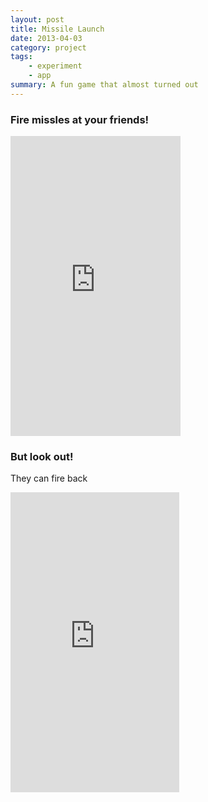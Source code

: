 ```yaml
---
layout: post
title: Missile Launch
date: 2013-04-03
category: project
tags:
    - experiment
    - app
summary: A fun game that almost turned out
---
```



### Fire missles at your friends!

<iframe src="https://giphy.com/embed/3o7TKSxCHeSGvobHzi" width="272" height="480" frameBorder="0" class="giphy-embed" allowFullScreen></iframe>

### But look out! 

They can fire back

<iframe src="https://giphy.com/embed/3oz8xs9inPd1sPN3cA" width="270" height="480" frameBorder="0" class="giphy-embed" allowFullScreen></iframe>
